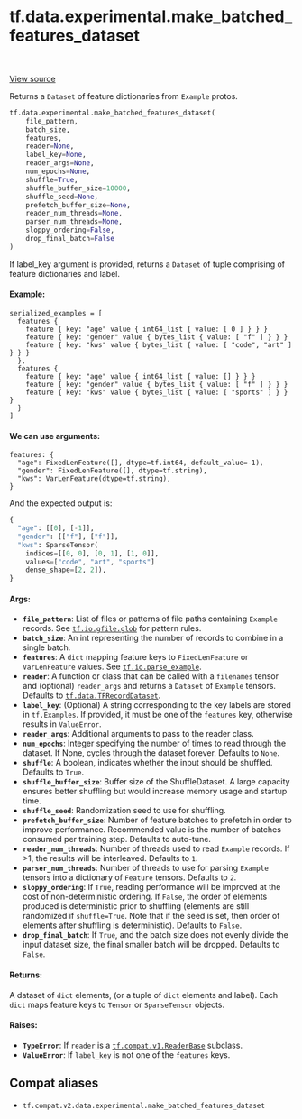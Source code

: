 <div itemscope itemtype="http://developers.google.com/ReferenceObject">
<meta itemprop="name" content="tf.data.experimental.make_batched_features_dataset" />
<meta itemprop="path" content="Stable" />
</div>

# tf.data.experimental.make_batched_features_dataset

<!-- Insert buttons and diff -->

<table class="tfo-notebook-buttons tfo-api" align="left">
</table>

<a target="_blank" href="/code/stable/tensorflow/python/data/experimental/ops/readers.py">View source</a>



Returns a `Dataset` of feature dictionaries from `Example` protos.

``` python
tf.data.experimental.make_batched_features_dataset(
    file_pattern,
    batch_size,
    features,
    reader=None,
    label_key=None,
    reader_args=None,
    num_epochs=None,
    shuffle=True,
    shuffle_buffer_size=10000,
    shuffle_seed=None,
    prefetch_buffer_size=None,
    reader_num_threads=None,
    parser_num_threads=None,
    sloppy_ordering=False,
    drop_final_batch=False
)
```



<!-- Placeholder for "Used in" -->

If label_key argument is provided, returns a `Dataset` of tuple
comprising of feature dictionaries and label.

#### Example:



```
serialized_examples = [
  features {
    feature { key: "age" value { int64_list { value: [ 0 ] } } }
    feature { key: "gender" value { bytes_list { value: [ "f" ] } } }
    feature { key: "kws" value { bytes_list { value: [ "code", "art" ] } } }
  },
  features {
    feature { key: "age" value { int64_list { value: [] } } }
    feature { key: "gender" value { bytes_list { value: [ "f" ] } } }
    feature { key: "kws" value { bytes_list { value: [ "sports" ] } } }
  }
]
```

#### We can use arguments:



```
features: {
  "age": FixedLenFeature([], dtype=tf.int64, default_value=-1),
  "gender": FixedLenFeature([], dtype=tf.string),
  "kws": VarLenFeature(dtype=tf.string),
}
```

And the expected output is:

```python
{
  "age": [[0], [-1]],
  "gender": [["f"], ["f"]],
  "kws": SparseTensor(
    indices=[[0, 0], [0, 1], [1, 0]],
    values=["code", "art", "sports"]
    dense_shape=[2, 2]),
}
```

#### Args:


* <b>`file_pattern`</b>: List of files or patterns of file paths containing
  `Example` records. See <a href="../../../tf/io/gfile/glob.md"><code>tf.io.gfile.glob</code></a> for pattern rules.
* <b>`batch_size`</b>: An int representing the number of records to combine
  in a single batch.
* <b>`features`</b>: A `dict` mapping feature keys to `FixedLenFeature` or
  `VarLenFeature` values. See <a href="../../../tf/io/parse_example.md"><code>tf.io.parse_example</code></a>.
* <b>`reader`</b>: A function or class that can be
  called with a `filenames` tensor and (optional) `reader_args` and returns
  a `Dataset` of `Example` tensors. Defaults to <a href="../../../tf/data/TFRecordDataset.md"><code>tf.data.TFRecordDataset</code></a>.
* <b>`label_key`</b>: (Optional) A string corresponding to the key labels are stored in
  `tf.Examples`. If provided, it must be one of the `features` key,
  otherwise results in `ValueError`.
* <b>`reader_args`</b>: Additional arguments to pass to the reader class.
* <b>`num_epochs`</b>: Integer specifying the number of times to read through the
  dataset. If None, cycles through the dataset forever. Defaults to `None`.
* <b>`shuffle`</b>: A boolean, indicates whether the input should be shuffled. Defaults
  to `True`.
* <b>`shuffle_buffer_size`</b>: Buffer size of the ShuffleDataset. A large capacity
  ensures better shuffling but would increase memory usage and startup time.
* <b>`shuffle_seed`</b>: Randomization seed to use for shuffling.
* <b>`prefetch_buffer_size`</b>: Number of feature batches to prefetch in order to
  improve performance. Recommended value is the number of batches consumed
  per training step. Defaults to auto-tune.
* <b>`reader_num_threads`</b>: Number of threads used to read `Example` records. If >1,
  the results will be interleaved. Defaults to `1`.
* <b>`parser_num_threads`</b>: Number of threads to use for parsing `Example` tensors
  into a dictionary of `Feature` tensors. Defaults to `2`.
* <b>`sloppy_ordering`</b>: If `True`, reading performance will be improved at
  the cost of non-deterministic ordering. If `False`, the order of elements
  produced is deterministic prior to shuffling (elements are still
  randomized if `shuffle=True`. Note that if the seed is set, then order
  of elements after shuffling is deterministic). Defaults to `False`.
* <b>`drop_final_batch`</b>: If `True`, and the batch size does not evenly divide the
  input dataset size, the final smaller batch will be dropped. Defaults to
  `False`.


#### Returns:

A dataset of `dict` elements, (or a tuple of `dict` elements and label).
Each `dict` maps feature keys to `Tensor` or `SparseTensor` objects.



#### Raises:


* <b>`TypeError`</b>: If `reader` is a <a href="../../../tf/compat/v1/ReaderBase.md"><code>tf.compat.v1.ReaderBase</code></a> subclass.
* <b>`ValueError`</b>: If `label_key` is not one of the `features` keys.

## Compat aliases

* `tf.compat.v2.data.experimental.make_batched_features_dataset`


